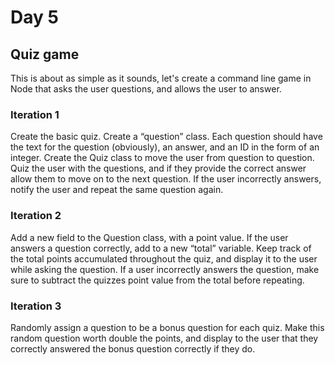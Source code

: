 # Day 5
## Quiz game
This is about as simple as it sounds, let's create a command line game in Node that asks the user questions, and allows the user to answer.

### Iteration 1
Create the basic quiz. Create a “question” class. Each question should have the text for the question (obviously), an answer, and an ID in the form of an integer. Create the Quiz class to move the user from question to question. Quiz the user with the questions, and if they provide the correct answer allow them to move on to the next question. If the user incorrectly answers, notify the user and repeat the same question again.

### Iteration 2
Add a new field to the Question class, with a point value. If the user answers a question correctly, add to a new “total” variable. Keep track of the total points accumulated throughout the quiz, and display it to the user while asking the question. If a user incorrectly answers the question, make sure to subtract the quizzes point value from the total before repeating.

### Iteration 3
Randomly assign a question to be a bonus question for each quiz. Make this random question worth double the points, and display to the user that they correctly answered the bonus question correctly if they do.
